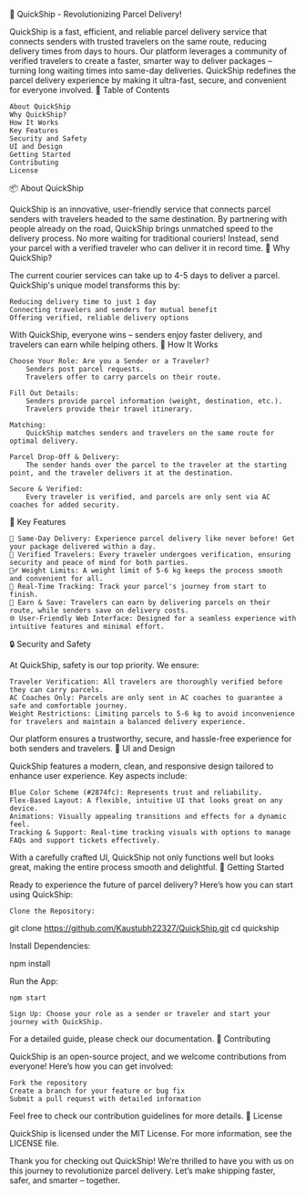 🚀 QuickShip - Revolutionizing Parcel Delivery!

QuickShip is a fast, efficient, and reliable parcel delivery service that connects senders with trusted travelers on the same route, reducing delivery times from days to hours. Our platform leverages a community of verified travelers to create a faster, smarter way to deliver packages – turning long waiting times into same-day deliveries. QuickShip redefines the parcel delivery experience by making it ultra-fast, secure, and convenient for everyone involved.
📜 Table of Contents

    About QuickShip
    Why QuickShip?
    How It Works
    Key Features
    Security and Safety
    UI and Design
    Getting Started
    Contributing
    License

📦 About QuickShip

QuickShip is an innovative, user-friendly service that connects parcel senders with travelers headed to the same destination. By partnering with people already on the road, QuickShip brings unmatched speed to the delivery process. No more waiting for traditional couriers! Instead, send your parcel with a verified traveler who can deliver it in record time.
🌟 Why QuickShip?

The current courier services can take up to 4-5 days to deliver a parcel. QuickShip's unique model transforms this by:

    Reducing delivery time to just 1 day
    Connecting travelers and senders for mutual benefit
    Offering verified, reliable delivery options

With QuickShip, everyone wins – senders enjoy faster delivery, and travelers can earn while helping others.
🔄 How It Works

    Choose Your Role: Are you a Sender or a Traveler?
        Senders post parcel requests.
        Travelers offer to carry parcels on their route.

    Fill Out Details:
        Senders provide parcel information (weight, destination, etc.).
        Travelers provide their travel itinerary.

    Matching:
        QuickShip matches senders and travelers on the same route for optimal delivery.

    Parcel Drop-Off & Delivery:
        The sender hands over the parcel to the traveler at the starting point, and the traveler delivers it at the destination.

    Secure & Verified:
        Every traveler is verified, and parcels are only sent via AC coaches for added security.

🔑 Key Features

    🚀 Same-Day Delivery: Experience parcel delivery like never before! Get your package delivered within a day.
    👥 Verified Travelers: Every traveler undergoes verification, ensuring security and peace of mind for both parties.
    🏋️‍♂️ Weight Limits: A weight limit of 5-6 kg keeps the process smooth and convenient for all.
    📍 Real-Time Tracking: Track your parcel's journey from start to finish.
    💸 Earn & Save: Travelers can earn by delivering parcels on their route, while senders save on delivery costs.
    🌐 User-Friendly Web Interface: Designed for a seamless experience with intuitive features and minimal effort.

🔒 Security and Safety

At QuickShip, safety is our top priority. We ensure:

    Traveler Verification: All travelers are thoroughly verified before they can carry parcels.
    AC Coaches Only: Parcels are only sent in AC coaches to guarantee a safe and comfortable journey.
    Weight Restrictions: Limiting parcels to 5-6 kg to avoid inconvenience for travelers and maintain a balanced delivery experience.

Our platform ensures a trustworthy, secure, and hassle-free experience for both senders and travelers.
🎨 UI and Design

QuickShip features a modern, clean, and responsive design tailored to enhance user experience. Key aspects include:

    Blue Color Scheme (#2874fc): Represents trust and reliability.
    Flex-Based Layout: A flexible, intuitive UI that looks great on any device.
    Animations: Visually appealing transitions and effects for a dynamic feel.
    Tracking & Support: Real-time tracking visuals with options to manage FAQs and support tickets effectively.

With a carefully crafted UI, QuickShip not only functions well but looks great, making the entire process smooth and delightful.
🚀 Getting Started

Ready to experience the future of parcel delivery? Here’s how you can start using QuickShip:

    Clone the Repository:

git clone https://github.com/Kaustubh22327/QuickShip.git
cd quickship

Install Dependencies:

npm install

Run the App:

    npm start

    Sign Up: Choose your role as a sender or traveler and start your journey with QuickShip.

For a detailed guide, please check our documentation.
🤝 Contributing

QuickShip is an open-source project, and we welcome contributions from everyone! Here’s how you can get involved:

    Fork the repository
    Create a branch for your feature or bug fix
    Submit a pull request with detailed information

Feel free to check our contribution guidelines for more details.
📜 License

QuickShip is licensed under the MIT License. For more information, see the LICENSE file.

Thank you for checking out QuickShip! We’re thrilled to have you with us on this journey to revolutionize parcel delivery. Let’s make shipping faster, safer, and smarter – together.
